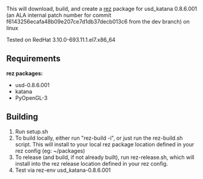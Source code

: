 This will download, build, and create a [rez](http://nerdvegas.github.io/rez/) package for usd_katana 0.8.6.001 (an ALA internal patch number for commit f6143256ecafa48b09e207ce7d1db37decb013c6 from the dev branch) on linux

Tested on RedHat 3.10.0-693.11.1.el7.x86_64

## Requirements

**rez packages:**

 - usd-0.8.6.001
 - katana
 - PyOpenGL-3

## Building

 1. Run setup.sh
 2. To build locally, either run "rez-build -i", or just run the rez-build.sh script.  This will install to your local rez package location defined in your rez config (eg: ~/packages)
 3. To release (and build, if not already built), run rez-release.sh, which will install into the rez release location defined in your rez config.
 4. Test via rez-env usd_katana-0.8.6.001
